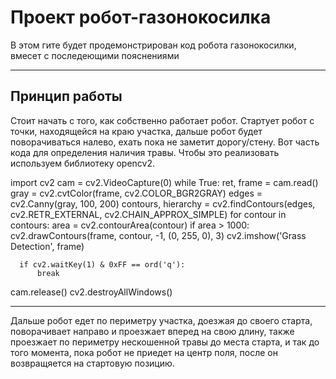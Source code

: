 # Проект робот-газонокосилка
В этом гите будет продемонстрирован код робота газонокосилки, вмесет с последеющими пояснениями

___

## Принцип работы
Стоит начать с того, как собственно работает робот. Стартует робот с точки, находящейся на краю участка, дальше робот будет поворачиваться налево, ехать пока не заметит дорогу/стену. Вот часть кода для определения наличия травы. Чтобы это реализовать используем библиотеку opencv2.


  import cv2
  cam = cv2.VideoCapture(0)
  while True:
      ret, frame = cam.read()
      gray = cv2.cvtColor(frame, cv2.COLOR_BGR2GRAY)
      edges = cv2.Canny(gray, 100, 200)
      contours, hierarchy = cv2.findContours(edges, cv2.RETR_EXTERNAL, cv2.CHAIN_APPROX_SIMPLE)
      for contour in contours:
          area = cv2.contourArea(contour)
          if area > 1000:
              cv2.drawContours(frame, contour, -1, (0, 255, 0), 3)
      cv2.imshow('Grass Detection', frame)

      if cv2.waitKey(1) & 0xFF == ord('q'):
          break
  cam.release()
  cv2.destroyAllWindows()

___

Дальше робот едет по периметру участка, доезжая до своего старта, поворачивает направо и проезжает вперед на свою длину, также проезжает по периметру нескошенной травы до места старта, и так до того момента, пока робот не приедет на центр поля, после он возвращяется на стартовую позицию.

